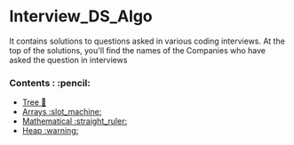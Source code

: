 # Interview_DS_Algo
It contains solutions to questions asked in various coding interviews.
At the top of the solutions, you'll find the names of the Companies who have asked the question in interviews

 
<h3>Contents : :pencil:</h3>
<ul>
  <li><a href="https://github.com/MAZHARMIK/Interview_DS_Algo/tree/master/Tree">Tree 🌳</a></li>
  <li><a href="href="https://github.com/MAZHARMIK/Interview_DS_Algo/tree/master/Arrays"> Arrays :slot_machine:</a></li>
  <li><a href="https://github.com/MAZHARMIK/Interview_DS_Algo/tree/master/Mathematical">Mathematical :straight_ruler:</a></li>
  <li><a href="https://github.com/MAZHARMIK/Interview_DS_Algo/tree/master/Heap">Heap :warning:</a></li>
</ul>

